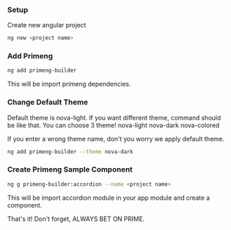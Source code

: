 ### Setup
 Create new angular project
```bash
ng new <project name>
```

### Add Primeng

```bash
ng add primeng-builder
```
This will be import primeng dependencies.

### Change Default Theme

Default theme is nova-light. If you want different theme, command should be like that.
You can choose 3 theme!
nova-light
nova-dark
nova-colored

If you enter a wrong theme name, don't you worry we apply default theme.

```bash
ng add primeng-builder --theme nova-dark
```

### Create Primeng Sample Component

```bash
ng g primeng-builder:accordion --name <project name>
```
This will be import accordion module in your app module and create a component.

That's it!
Don't forget, ALWAYS BET ON PRIME.
 